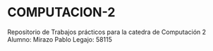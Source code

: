 # COMPUTACION-2
Repositorio de Trabajos prácticos para la catedra de Computación 2
Alumno: Mirazo Pablo
Legajo: 58115

